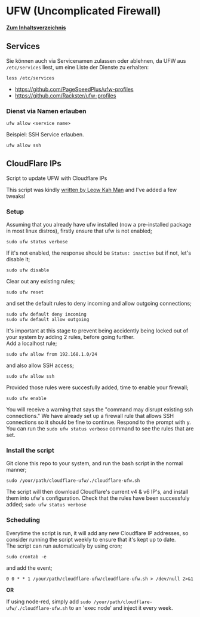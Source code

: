 # UFW (Uncomplicated Firewall)

**[Zum Inhaltsverzeichnis](https://wiki.page-speed.ninja/)**

## Services

Sie können auch via Servicenamen zulassen oder ablehnen, da UFW aus `/etc/services` liest, um eine Liste der Dienste zu erhalten:

`less /etc/services`

* https://github.com/PageSpeedPlus/ufw-profiles
* https://github.com/Rackster/ufw-profiles

### Dienst via Namen erlauben

`ufw allow <service name>`

Beispiel: SSH Service erlauben.

`ufw allow ssh`

## CloudFlare IPs

Script to update UFW with Cloudflare IPs

This script was kindly [written by Leow Kah Man](https://www.leowkahman.com/2016/05/02/automate-raspberry-pi-ufw-allow-cloudflare-inbound/) and I've added a few tweaks!

### Setup
Assuming that you already have ufw installed (now a pre-installed package in most linux distros), firstly ensure that ufw is not enabled;

```sudo ufw status verbose```

If it's not enabled, the response should be ```Status: inactive``` but if not, let's disable it;

```sudo ufw disable```

Clear out any existing rules;

```sudo ufw reset```

and set the default rules to deny incoming and allow outgoing connections;

```sudo ufw default deny incoming```  
```sudo ufw default allow outgoing```

It's important at this stage to prevent being accidently being locked out of your system by adding 2 rules, before going further.  
Add a localhost rule;

```sudo ufw allow from 192.168.1.0/24```

and also allow SSH access;

```sudo ufw allow ssh```

Provided those rules were succesfully added, time to enable your firewall;

```sudo ufw enable```

You will receive a warning that says the "command may disrupt existing ssh connections." We have already set up a firewall rule that allows SSH connections so it should be fine to continue. Respond to the prompt with y.  
You can run the ```sudo ufw status verbose``` command to see the rules that are set.

### Install the script

Git clone this repo to your system, and run the bash script in the normal manner;

```sudo /your/path/cloudflare-ufw/./cloudflare-ufw.sh```

The script will then download Cloudflare's current v4 & v6 IP's, and install them into ufw's configuration. Check that the rules have been successfuly added; ```sudo ufw status verbose```

### Scheduling

Everytime the script is run, it will add any new Cloudflare IP addresses, so consider running the script weekly to ensure that it's kept up to date.  
The script can run automatically by using cron;

```sudo crontab -e```

and add the event;

```0 0 * * 1 /your/path/cloudflare-ufw/cloudflare-ufw.sh > /dev/null 2>&1```

**OR**

If using node-red, simply add ```sudo /your/path/cloudflare-ufw/./cloudflare-ufw.sh``` to an 'exec node' and inject it every week.
